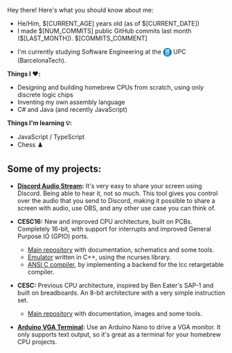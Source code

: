Hey there! Here's what you should know about me:

<ul>
  <li>He/Him, $[CURRENT_AGE] years old (as of $[CURRENT_DATE])</li>
  <li>I made $[NUM_COMMITS] public GitHub commits last month ($[LAST_MONTH]). $[COMMITS_COMMENT]</li>
  <li>
    <p>I'm currently studying Software Engineering at the 
      <img align="top" src="img/UPC_logo.png" alt="UPC Logo" width="20" height="20">
      UPC (BarcelonaTech).</p>
  </li>
</ul> 


**Things I ❤️:**
- Designing and building homebrew CPUs from scratch, using only discrete logic chips
- Inventing my own assembly language
- C# and Java (and recently JavaScript)

**Things I'm learning 💡:**
- JavaScript / TypeScript
- Chess ♟️


## Some of my projects:

- **[Discord Audio Stream](https://github.com/p-rivero/DiscordAudioStream):** It's very easy to share your screen using Discord. Being able to hear it, not so much. This tool gives you control over the audio that you send to Discord, making it possible to share a screen with audio, use OBS, and any other use case you can think of.

- **CESC16:** New and improved CPU architecture, built on PCBs. Completely 16-bit, with support for interrupts and improved General Purpose IO (GPIO) ports.
  - [Main repository](https://github.com/p-rivero/CESC16) with documentation, schematics and some tools.
  - [Emulator](https://github.com/p-rivero/CESC16-emulator) written in C++, using the ncurses library.
  - [ANSI C compiler](https://github.com/p-rivero/lcc), by implementing a backend for the lcc retargetable compiler.

- **CESC:** Previous CPU architecture, inspired by Ben Eater's SAP-1 and built on breadboards. An 8-bit architecture with a very simple instruction set.
  - [Main repository](https://github.com/p-rivero/CESCA) with documentation, images and some tools.

- **[Arduino VGA Terminal](https://github.com/p-rivero/ArduinoVGA):** Use an Arduino Nano to drive a VGA monitor. It only supports text output, so it's great as a terminal for your homebrew CPU projects.
